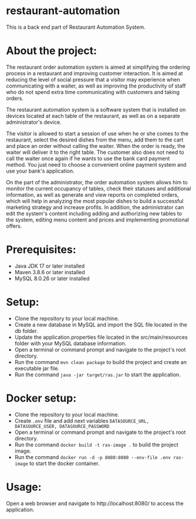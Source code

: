 # restaurant-automation

This is a back end part of Restaurant Automation System.

# About the project:

The restaurant order automation system is aimed at simplifying the ordering process in a restaurant and improving customer interaction. It is aimed at reducing the level of social pressure that a visitor may experience when communicating with a waiter, as well as improving the productivity of staff who do not spend extra time communicating with customers and taking orders.

The restaurant automation system is a software system that is installed on devices located at each table of the restaurant, as well as on a separate administrator's device.

The visitor is allowed to start a session of use when he or she comes to the restaurant, select the desired dishes from the menu, add them to the cart and place an order without calling the waiter. When the order is ready, the waiter will deliver it to the right table. The customer also does not need to call the waiter once again if he wants to use the bank card payment method. You just need to choose a convenient online payment system and use your bank's application.

On the part of the administrator, the order automation system allows him to monitor the current occupancy of tables, check their statuses and additional information, as well as generate and view reports on completed orders, which will help in analyzing the most popular dishes to build a successful marketing strategy and increase profits. In addition, the administrator can edit the system's content including adding and authorizing new tables to the system, editing menu content and prices and implementing promotional offers.

# Prerequisites:

- Java JDK 17 or later installed
- Maven 3.8.6 or later installed
- MySQL 8.0.26 or later installed

# Setup:

- Clone the repository to your local machine.
- Create a new database in MySQL and import the SQL file located in the db folder.
- Update the application.properties file located in the src/main/resources folder with your MySQL database information.
- Open a terminal or command prompt and navigate to the project's root directory.
- Run the command `mvn clean package` to build the project and create an executable jar file.
- Run the command `java -jar target/ras.jar` to start the application.

# Docker setup:

- Clone the repository to your local machine.
- Create `.env` file and add next variables `DATASOURCE_URL, DATASOURCE_USER, DATASOURCE_PASSWORD`
- Open a terminal or command prompt and navigate to the project's root directory.
- Run the command `docker build -t ras-image .` to build the project image.
- Run the command `docker run -d -p 8080:8080 --env-file .env ras-image` to start the docker container.


# Usage:

Open a web browser and navigate to http://localhost:8080/ to access the application. 
